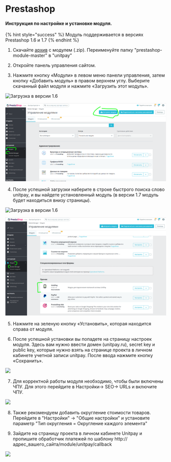 # Prestashop

#### Инструкция по настройке и установке модуля.

{% hint style="success" %}
Модуль поддерживается в версиях Prestashop 1.6 и 1.7
{% endhint %}

1. Скачайте  [архив](https://github.com/unitpay/prestashop-module/archive/master.zip) с модулем \(.zip\). Переименуйте папку "prestashop-module-master" в "unitpay"

2. Откройте панель управления сайтом. 

3. Нажмите кнопку «Модули» в левом меню панели управления, затем кнопку «Добавить модуль» в правом верхнем углу. Выберите скачанный файл модуля и нажмите «Загрузить этот модуль».

![&#x417;&#x430;&#x433;&#x440;&#x443;&#x437;&#x43A;&#x430; &#x432; &#x432;&#x435;&#x440;&#x441;&#x438;&#x438; 1.6](https://d33v4339jhl8k0.cloudfront.net/docs/assets/551a91dbe4b0221aadf24410/images/577e81f19033605a6aa4da52/file-27BZaodXr1.png)

![&#x417;&#x430;&#x433;&#x440;&#x443;&#x437;&#x43A;&#x430; &#x432; &#x432;&#x435;&#x440;&#x441;&#x438;&#x438; 1.7](../../.gitbook/assets/izobrazhenie-20201126-091449%20%281%29.png)

4. После успешной загрузки наберите в строке быстрого поиска слово unitpay, и вы найдете установленный модуль \(в версии 1.7 модуль будет находиться внизу страницы\).

![&#x417;&#x430;&#x433;&#x440;&#x443;&#x437;&#x43A;&#x430; &#x432; &#x432;&#x435;&#x440;&#x441;&#x438;&#x438; 1.6](https://d33v4339jhl8k0.cloudfront.net/docs/assets/551a91dbe4b0221aadf24410/images/577e82afc697911739f9876d/file-YcqYyKP4G4.png)

![&#x417;&#x430;&#x433;&#x440;&#x443;&#x437;&#x43A;&#x430; &#x432; &#x432;&#x435;&#x440;&#x441;&#x438;&#x438; 1.7](../../.gitbook/assets/izobrazhenie-20201126-103214%20%281%29%20%281%29.png)

5. Нажмите на зеленую кнопку «Установить», которая находится справа от модуля.

6. После успешной установки вы попадете на страницу настроек модуля. Здесь вам нужно ввести домен \(unitpay.ru\), secret key и public key, которые нужно взять на странице проекта в личном кабинете учетной записи unitpay. После ввода нажмите кнопку «Сохранить».

![](https://d33v4339jhl8k0.cloudfront.net/docs/assets/551a91dbe4b0221aadf24410/images/5e68aa7d2c7d3a7e9ae8ffa2/file-BSMM0EhgdA.png)

7. Для корректной работы модуля необходимо, чтобы были включены ЧПУ. Для этого перейдите в Настройки-&gt; SEO-&gt; URLs и включите ЧПУ.

![](https://d33v4339jhl8k0.cloudfront.net/docs/assets/551a91dbe4b0221aadf24410/images/577e82d6c697911739f98770/file-qM3aPbwFKz.png)

8. Также рекомендуем добавить округление стоимости товаров. Перейдите в "Настройки" -&gt; "Общие настройки" и установите параметр "Тип округления = Округление каждого элемента"

9. Зайдите на страницу проекта в личном кабинете Unitpay и пропишите обработчик платежей по шаблону http://адрес\_вашего\_сайта/module/unitpay/callback

![](https://d33v4339jhl8k0.cloudfront.net/docs/assets/551a91dbe4b0221aadf24410/images/577e82e4c697911739f98772/file-sK2wsdJu63.png)

